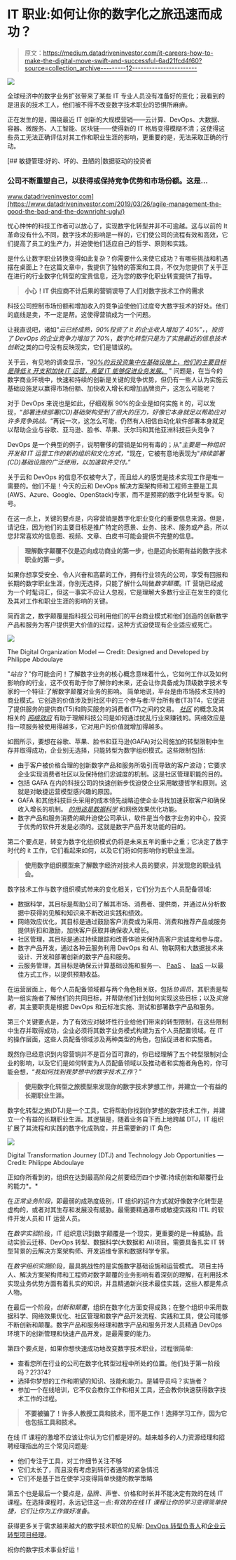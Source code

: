 # IT 职业:如何让你的数字化之旅迅速而成功？

> 原文：<https://medium.datadriveninvestor.com/it-careers-how-to-make-the-digital-move-swift-and-successful-6ad21fcd4f60?source=collection_archive---------12----------------------->

![](img/41d5b77951918e97ee2ec5337026a66f.png)

全球经济中的数字业务扩张带来了某些 IT 专业人员没有准备好的变化；我看到的是沮丧的技术工人，他们被不得不改变数字技术职业的恐惧所麻痹。

正在发生的是，围绕最近 IT 创新的大规模营销——云计算、DevOps、大数据、容器、微服务、人工智能、区块链——使得新的 IT 格局变得模糊不清；这使得这些员工无法正确评估对其工作和职业生涯的影响，更重要的是，无法采取正确的行动。

[](https://www.datadriveninvestor.com/2019/03/26/agile-management-the-good-the-bad-and-the-downright-ugly/) [## 敏捷管理:好的、坏的、丑陋的|数据驱动的投资者

### 公司不断重塑自己，以获得或保持竞争优势和市场份额。这是…

www.datadriveninvestor.com](https://www.datadriveninvestor.com/2019/03/26/agile-management-the-good-the-bad-and-the-downright-ugly/) 

忧心忡忡的科技工作者可以放心了，实现数字化转型并非不可逾越。这与以前的 It 革命没有什么不同，数字技术的影响是一样的，它们使公司的流程有效和高效，它们提高了员工的生产力，并迫使他们适应自己的哲学、原则和实践。

是什么让数字职业转换变得如此复杂？你需要什么来使它成功？有哪些挑战和机遇摆在桌面上？在这篇文章中，我提供了独特的答案和工具，不仅为您提供了关于正在进行的行业数字化转型的宝贵信息，还为您的数字化职业转变提供了指导。

> **小心！IT 供应商不计后果的营销误导了人们对数字技术工作的需求**

科技公司控制市场份额和增加收入的竞争迫使他们过度夸大数字技术的好处。他们的底线是卖，不一定是帮。这使得营销成为一个问题。

让我直说吧，诸如“*云已经成熟，90%投资了 it 的企业收入增加了 40%”，*，*投资了 DevOps 的企业竞争力增加了 70%*，*数字化转型只是为了实施最近的信息技术创新*之类的口号没有反映现实，它们是错误的。

关于云，有见地的调查显示，“[*90%的云投资集中在基础设施上，他们的主要目标是降低 it 开支和加快 IT 运营，希望 IT 能够促进业务发展。*](https://www.ibm.com/blogs/cloud-computing/2014/02/06/top-7-most-common-uses-of-cloud-computing/) "
问题是，在当今的数字商业环境中，快速和持续的创新是关键的竞争优势，但仍有一些人认为实施云基础设施足以赢得市场份额、加快收入增长和增加品牌资产，这怎么可能呢？

对于 DevOps 来说也是如此，仔细观察 90%的企业是如何实施 it 的，可以发现，“*部署连续部署(CD)基础架构受到了很大的压力，好像它本身就足以帮助应对许多竞争挑战。*“再说一次，这怎么可能，仍然有人相信自动化软件部署本身就足以帮助企业与谷歌、亚马逊、脸书、苹果、沃尔玛和其他亚洲科技巨头竞争？

DevOps 是一个典型的例子，说明奢侈的营销是如何有毒的；从"*主要是一种组织开发和 IT 运营工作的新的组织和文化方式，*"现在，它被有意地表现为"*持续部署(CD)基础设施的广泛使用，以加速软件交付。*”

关于云和 DevOps 的信息不仅被夸大了，而且给人的感觉是技术实现工作是唯一需要的。他们不是！今天的云和 DevOps 解决方案架构师和工程师主要是工具(AWS、Azure、Google、OpenStack)专家，而不是预期的数字化转型专家。句号。

在这一点上，关键的要点是，内容营销是数字化职业变化的重要信息来源。但是，请记住，因为他们的主要目标是推广特定的愿景、业务、技术、服务或产品，所以您非常喜欢的信息图、视频、文章、白皮书可能会提供不完整的信息。

> **理解数字颠覆不仅是迈向成功商业的第一步，也是迈向长期有益的数字技术职业的第一步。**

如果你想享受安全、令人兴奋和高薪的工作，拥有行业领先的公司，享受有回报和长期的数字职业生涯，你别无选择，只能了解什么叫做*数字颠覆*。IT 营销已经成为一个时髦词汇，但这一事实不应让人忽视，它是理解大多数行业正在发生的变化及其对工作和职业生涯的影响的关键。

简而言之，数字颠覆是指科技公司利用他们的平台商业模式和他们创造的创新数字产品和服务为客户提供更大价值的过程，这种方式迫使现有企业适应或死亡。

![](img/6da41b2c329a469e3bea2f49134b82dd.png)

The Digital Organization Model — Credit: Designed and Developed by Philippe Abdoulaye

"*站台*？"你可能会问！了解数字业务的核心概念意味着什么，它如何工作以及如何影响你的行业，这不仅有助于你了解你的未来，还会让你具备成为顶级数字技术专家的一个特征:了解数字颠覆对业务的影响。
简单地说，平台是由市场技术支持的商业模式。它创造的价值涉及到社区中的三个参与者:平台所有者(T3)T4，它促进了提供服务的提供商(T5)和购买服务的消费者(T7)之间的交易。
[*社区*](https://whatis.techtarget.com/definition/virtual-community) 的概念及其相关的 [*网络效应*](https://www.investopedia.com/terms/n/network-effect.asp) 有助于理解科技公司是如何通过扰乱行业来赚钱的。网络效应是指一项服务被使用得越多，它对用户的价值就增加得越多。

如图所示，要想在谷歌、苹果、脸书和亚马逊(GAFA)对公司施加的转型限制中生存并取得成功，企业别无选择，只能转型为数字组织模式。这些限制包括:

*   由于客户被价格合理的创新数字产品和服务所吸引而导致的客户波动；它要求企业实现消费者社区以及保持他们忠诚度的机制。这是社区管理职能的目的。
*   包括 GAFA 在内的科技公司的快速创新步伐迫使企业采用敏捷哲学和原则。这就是对敏捷运营模型感兴趣的原因。
*   GAFA 和其他科技巨头采用的成本领先战略迫使企业寻找加速获取客户和确保收入增长的机制。 [*的用途是数据科学*](https://www.techopedia.com/definition/30202/data-science) 和网络效果优化功能。
*   数字产品和服务消费的飙升迫使公司承认，软件是当今数字业务的中心，投资于优秀的软件开发是必须的。这就是数字产品开发功能的目的。

第二个要点是，转变为数字化组织模式仍将是未来五年的重中之重；它决定了数字时代的 it 工作，它们看起来如何，以及它们将如何影响你的职业生涯。

> **使用数字组织模型来了解数字经济对技术人员的要求，并发现您的职业机会。**

数字技术工作与数字组织模式带来的变化相关，它们分为五个人员配备领域:

*   数据科学，其目标是帮助公司了解其市场、消费者、提供商，并通过从分析数据中获得的见解和知识来不断改进实践和绩效。
*   网络效应优化，其目标是通过鼓励客户消费或为采用、消费和推荐产品或服务提供折扣和激励，加快客户获取并确保收入增长。
*   社区管理，其目标是通过持续跟踪和改善体验来保持高客户忠诚度和参与度。
*   数字产品开发，通过各种云服务利用 DevOps 和 AI、物联网和大数据技术来设计、开发和部署创新的数字产品和服务。
*   云服务管理，其目标是确保云计算基础设施和服务—、 [PaaS](https://www.gartner.com/it-glossary/platform-as-a-service-paas/) 、 [IaaS](https://www.gartner.com/it-glossary/infrastructure-as-a-service-iaas/) —以最佳方式工作，以提供预期收益。

在运营层面上，每个人员配备领域都与两个角色相关联，包括*协调员*，其职责是帮助一组实施者了解他们的共同目标，并帮助他们计划如何实现这些目标；以及*实施者*，其主要职责是根据 DevOps 和云标准实施、测试和部署数字产品和服务。

第三个关键要点是，为了有效应对破坏性行业给他们带来的转型限制，在这些限制中生存并取得成功，企业必须将其数字业务模式构建为五个人员配置领域。在 IT 的操作层面，这些人员配备领域涉及两种类型的角色，包括促进者和实施者。

既然你已经意识到内容营销并不是百分百可靠的，你已经理解了五个转型限制对企业的影响，以及它们是如何转变为人员配备领域以及推动者和实施者角色的，你可能会想，“*我如何找到我梦想中的数字技术工作*？”

> **使用数字化转型之旅模型来发现你的数字技术梦想工作，并建立一个有益的长期职业生涯。**

数字化转型之旅(DTJ)是一个工具，它将帮助你找到你梦想的数字技术工作，并建立一个有益的长期职业生涯。其逻辑是，随着业务自下而上地跨越 DTJ，IT 组织扩展了其流程和实践的数字化成熟度，并且需要新的 IT 角色:

![](img/b17ad51db4c645a22277d23f0cd382a5.png)

Digital Transformation Journey (DTJ) and Technology Job Opportunities — Credit: Philippe Abdoulaye

正如你所看到的，组织在达到最高阶段之前要经历四个步骤:持续创新和颠覆行业的能力*。*

在*正常业务阶段*，即最弱的成熟度级别，IT 组织的运作方式就好像数字化转型是虚构的，或者对其生存和发展没有威胁。最需要精通瀑布或敏捷实践和 ITIL 的软件开发人员和 IT 运营人员。

在*数字实验*阶段，IT 组织意识到数字颠覆是一个现实，更重要的是一种威胁。启动实验云迁移、DevOps 转型、数据科学(大数据和 AI)项目。需要具备扎实 IT 转型背景的云解决方案架构师、开发运维专家和数据科学专家。

在*数字组织实施*阶段，最具挑战性的是实施数字基础设施和运营模式。
项目主持人、解决方案架构师和工程师对数字颠覆的业务影响有着深刻的理解，在利用技术实现业务优势方面有着扎实的知识，并且精通新兴技术最佳实践，这些人都是焦点人物。

在最后一个阶段，*创新和颠覆*，组织在数字化方面变得成熟；在整个组织中采用数据科学、网络效果优化、社区管理和数字产品开发流程、实践和工具，使公司能够不断创新和颠覆。数字产品和服务经理和数字产品和服务开发人员精通 DevOps 环境下的创新管理和快速产品开发，是最需要的能力。

第四个要点是，如果你想快速成功地改变数字技术职业，过程很简单:

*   查看您所在行业的公司在数字化转型过程中所处的位置。他们处于第一阶段吗？2?3?4?
*   选择你梦想的工作和期望的知识、技能和能力。是辅导员吗？实施者？
*   参加一个在线培训，它不仅会教你工作和相关工具，还会教你快速获得数字技术工作的过程。

> **不要被骗了！许多人教授工具和技术，而不是工作！选择学习工作，因为它也包括工具和技术。**

在线 IT 课程的激增不应该让你认为它们都是好的。越来越多的人力资源经理和招聘经理指出的三个常见问题是:

*   他们专注于工具，对工作细节关注不够
*   它们太长了，而且没有考虑到转行者通常的紧急情况
*   它们不是基于旨在使学习变得简单快捷的教学策略

第五个也是最后一个要点是，品牌、声誉、价格和时长并不能决定有效的在线 IT 课程。在选择课程时，永远记住这一点:*有效的在线 IT 课程让你的学习变得简单快捷，它们让你为工作做好准备*。

获得更多关于需求越来越大的数字技术职位的见解: [DevOps 转型负责人](https://www.udemy.com/learn-devops-reboot-your-career/)和[企业云转型项目经理](https://www.udemy.com/managing-cloud-transformations/)。

祝你的数字技术事业好运！